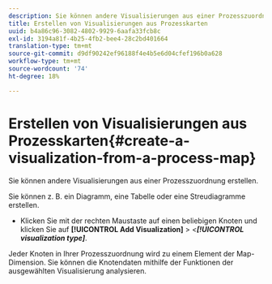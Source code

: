 ```yaml
---
description: Sie können andere Visualisierungen aus einer Prozesszuordnung erstellen.
title: Erstellen von Visualisierungen aus Prozesskarten
uuid: b4a86c96-3082-4802-9929-6aafa33fcb8c
exl-id: 3194a81f-4b25-4fb2-bee4-28c2bd401664
translation-type: tm+mt
source-git-commit: d9df90242ef96188f4e4b5e6d04cfef196b0a628
workflow-type: tm+mt
source-wordcount: '74'
ht-degree: 18%

---
```


# Erstellen von Visualisierungen aus Prozesskarten{#create-a-visualization-from-a-process-map}

Sie können andere Visualisierungen aus einer Prozesszuordnung erstellen.

Sie können z. B. ein Diagramm, eine Tabelle oder eine Streudiagramme erstellen.

* Klicken Sie mit der rechten Maustaste auf einen beliebigen Knoten und klicken Sie auf **[!UICONTROL Add Visualization]** > *&lt;**[!UICONTROL visualization type]***.

Jeder Knoten in Ihrer Prozesszuordnung wird zu einem Element der Map-Dimension. Sie können die Knotendaten mithilfe der Funktionen der ausgewählten Visualisierung analysieren.
